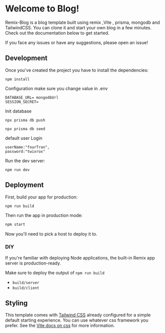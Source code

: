 # Welcome to Blog!

Remix-Blog is a blog template built using remix ,Vite , prisma, mongodb and TailwindCSS.  You can clone it and start your own blog in a few minutes. Check out the documentation below to get started.

If you face any issues or have any suggestions, please open an issue!

## Development

Once you've created the project you have to install the dependencies:

```shellscript
npm install
```

Configuration
make sure you change value in .env 

```shellscript
DATABASE_URL= mongodbUrl
SESSION_SECRET=
```

Init database
```shellscript
npx prisma db push

npx prisma db seed

```
default user Login

```shellscript
userName:"fourTran",
password:"twixrox"
```

Run the dev server:

```shellscript
npm run dev
```

## Deployment

First, build your app for production:

```sh
npm run build
```

Then run the app in production mode:

```sh
npm start
```

Now you'll need to pick a host to deploy it to.

### DIY

If you're familiar with deploying Node applications, the built-in Remix app server is production-ready.

Make sure to deploy the output of `npm run build`

- `build/server`
- `build/client`

## Styling

This template comes with [Tailwind CSS](https://tailwindcss.com/) already configured for a simple default starting experience. You can use whatever css framework you prefer. See the [Vite docs on css](https://vitejs.dev/guide/features.html#css) for more information.
